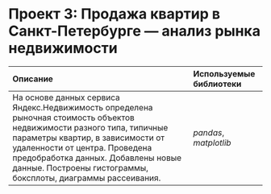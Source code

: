 # Проект 3: Продажа квартир в Санкт-Петербурге — анализ рынка недвижимости


| Описание | Используемые библиотеки | 
| :---------------------- | :---------------------- |
|На основе данных сервиса Яндекс.Недвижимость определена рыночная стоимость объектов недвижимости разного типа, типичные параметры квартир, в зависимости от удаленности от центра. Проведена предобработка данных. Добавлены новые данные. Построены гистограммы, боксплоты, диаграммы рассеивания.| *pandas*, *matplotlib*|
